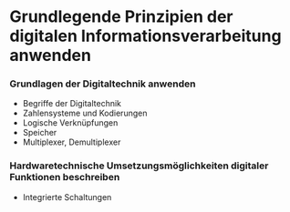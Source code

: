 # Grundlegende Prinzipien der digitalen Informationsverarbeitung anwenden

### Grundlagen der Digitaltechnik anwenden
+ Begriffe der Digitaltechnik
+ Zahlensysteme und Kodierungen
+ Logische Verknüpfungen
+ Speicher
+ Multiplexer, Demultiplexer

### Hardwaretechnische Umsetzungsmöglichkeiten digitaler Funktionen beschreiben
+ Integrierte Schaltungen